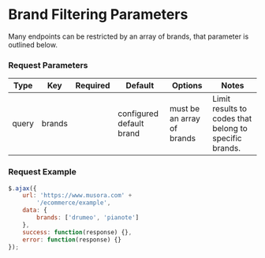 # Brand Filtering Parameters

Many endpoints can be restricted by an array of brands, that parameter is outlined below.

### Request Parameters

|Type|Key|Required|Default|Options|Notes|
|----|---|--------|-------|-------|-----|
|query|brands||configured default brand|must be an array of brands|Limit results to codes that belong to specific brands.|

### Request Example

```js   
$.ajax({
    url: 'https://www.musora.com' +
        '/ecommerce/example',
    data: {
        brands: ['drumeo', 'pianote']
    }, 
    success: function(response) {},
    error: function(response) {}
});
```
